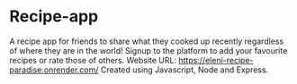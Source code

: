 # Recipe-app
 A recipe app for friends to share what they cooked up recently regardless of where they are in the world!
 Signup to the platform to add your favourite recipes or rate those of others. Website URL: https://eleni-recipe-paradise.onrender.com/
 Created using Javascript, Node and Express.
